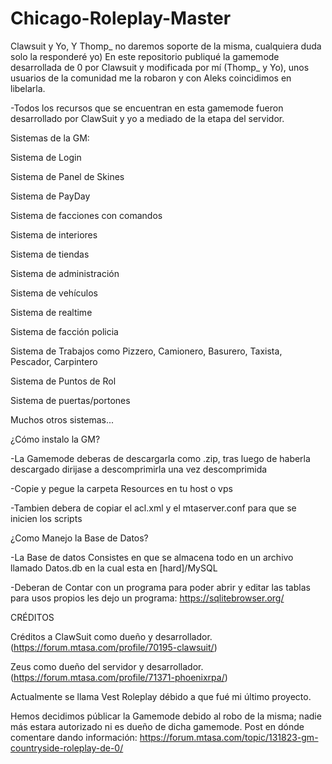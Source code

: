 # Chicago-Roleplay-Master



Clawsuit y Yo, Y Thomp_ no daremos soporte de la misma, cualquiera duda solo la responderé yo) En este repositorio publiqué la gamemode desarrollada de 0 por Clawsuit y modificada por mí (Thomp_ y Yo), unos usuarios de la comunidad me la robaron y con Aleks coincidimos en libelarla.


-Todos los recursos que se encuentran en esta gamemode fueron desarrollado por ClawSuit y yo a mediado de la etapa del servidor.

Sistemas de la GM:

Sistema de Login

Sistema de Panel de Skines

Sistema de PayDay

Sistema de facciones con comandos

Sistema de interiores

Sistema de tiendas

Sistema de administración

Sistema de vehículos

Sistema de realtime 

Sistema de facción policia

Sistema de Trabajos como Pizzero, Camionero, Basurero, Taxista, Pescador, Carpintero

Sistema de Puntos de Rol

Sistema de puertas/portones 

Muchos otros sistemas...


¿Cómo instalo la GM?

-La Gamemode deberas de descargarla como .zip, tras luego de haberla descargado dirijase a descomprimirla una vez descomprimida

-Copie y pegue la carpeta Resources en tu host o vps

-Tambien debera de copiar el acl.xml y el mtaserver.conf para que se inicien los scripts



¿Como Manejo la Base de Datos?

-La Base de datos Consistes en que se almacena todo en un archivo llamado Datos.db en la cual esta en [hard]/MySQL

-Deberan de Contar con un programa para poder abrir y editar las tablas para usos propios les dejo un programa: https://sqlitebrowser.org/


CRÉDITOS

Créditos a ClawSuit como dueño y desarrollador. (https://forum.mtasa.com/profile/70195-clawsuit/)

Zeus como dueño del servidor y desarrollador. (https://forum.mtasa.com/profile/71371-phoenixrpa/)

Actualmente se llama Vest Roleplay débido a que fué mi último proyecto.

Hemos decidimos públicar la Gamemode debido al robo de la misma; nadie más estara autorizado ni es dueño de dicha gamemode.
Post en dónde  comentare dando información: https://forum.mtasa.com/topic/131823-gm-countryside-roleplay-de-0/
